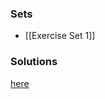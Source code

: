 ### Sets
* [[Exercise Set 1]]
### Solutions
[here](https://highered.mheducation.com/sites/1260150534/student_view0/student_solutions_manual.html)